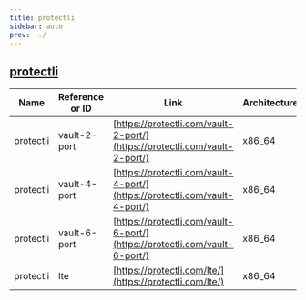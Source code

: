 ```yaml
---
title: protectli
sidebar: auto
prev: ../
---
```


## [protectli](protectli/)

|Name|Reference or ID|Link|Architecture|
|----|---------------|----|------------|
|protectli|vault-2-port|[https://protectli.com/vault-2-port/](https://protectli.com/vault-2-port/)|x86_64|
|protectli|vault-4-port|[https://protectli.com/vault-4-port/](https://protectli.com/vault-4-port/)|x86_64|
|protectli|vault-6-port|[https://protectli.com/vault-6-port/](https://protectli.com/vault-6-port/)|x86_64|
|protectli|lte|[https://protectli.com/lte/](https://protectli.com/lte/)|x86_64|
